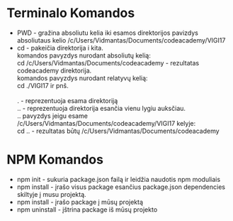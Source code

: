 # Terminalo Komandos

-   PWD - gražina absoliutu kelia iki esamos direktorijos
    pavizdys absoliutaus kelio /c/Users/Vidmantas/Documents/codeacademy/VIGI17
-   cd - pakeičia direktorija i kita.<br />
    komandos pavyzdys nurodant absoliutų kelią:<br />
    cd /c/Users/Vidmantas/Documents/codeacademy - rezultatas codeacademy direktorija.<br />
    komandos pavyzdys nurodant relatyvų kelią:<br />
    cd ./VIGI17 ir pnš.<br />
    <br />
    . - reprezentuoja esama direktoriją<br />
    .. - reprezentuoja direktorija esančia vienu lygiu auksčiau.<br />
    .. pavyzdys jeigu esame /c/Users/Vidmantas/Documents/codeacademy/VIGI17 kelyje:<br />
    cd .. - rezultatas būtų /c/Users/Vidmantas/Documents/codeacademy

# NPM Komandos

-   npm init - sukuria package.json failą ir leidžia naudotis npm moduliais
-   npm install - įrašo visus package esančius package.json dependencies skiltyje į musu projektą.
-   npm install <package name> - įrašo package į mūsų projektą
-   npm uninstall <package name> - įštrina package iš mūsų projekto
